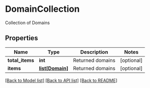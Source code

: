 # DomainCollection

Collection of Domains
## Properties
Name | Type | Description | Notes
------------ | ------------- | ------------- | -------------
**total_items** | **int** | Returned domains | [optional] 
**items** | [**list[Domain]**](Domain.md) | Returned domains | [optional] 

[[Back to Model list]](../README.md#documentation-for-models) [[Back to API list]](../README.md#documentation-for-api-endpoints) [[Back to README]](../README.md)


